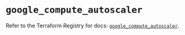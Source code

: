 # `google_compute_autoscaler`

Refer to the Terraform Registry for docs: [`google_compute_autoscaler`](https://registry.terraform.io/providers/hashicorp/google/5.34.0/docs/resources/compute_autoscaler).
